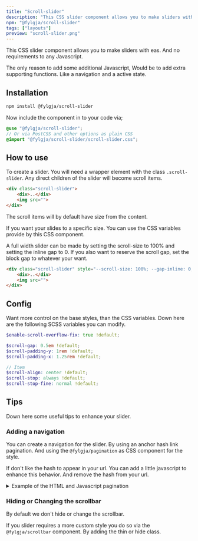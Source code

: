 ```yaml
---
title: "Scroll-slider"
description: "This CSS slider component allows you to make sliders with eas. And no requirements to any Javascript"
npm: "@fylgja/scroll-slider"
tags: ["layouts"]
preview: "scroll-slider.png"
---
```


This CSS slider component allows you to make sliders with eas.
And no requirements to any Javascript.

The only reason to add some additional Javascript,
Would be to add extra supporting functions.
Like a navigation and a active state.

## Installation

```bash
npm install @fylgja/scroll-slider
```

Now include the component in to your code via;

```scss
@use "@fylgja/scroll-slider";
// Or via PostCSS and other options as plain CSS
@import "@fylgja/scroll-slider/scroll-slider.css";
```

## How to use

To create a slider.
You will need a wrapper element with the class `.scroll-slider`.
Any direct children of the slider will become scroll items.

```html
<div class="scroll-slider">
    <div>..</div>
    <img src="">
</div>
```

The scroll items will by default have size from the content.

If you want your slides to a specific size.
You can use the CSS variables provide by this CSS component.

A full width slider can be made by setting the scroll-size to 100%
and setting the inline gap to 0.
If you also want to reserve the scroll gap, set the block gap to whatever your want.

```html
<div class="scroll-slider" style="--scroll-size: 100%; --gap-inline: 0;">
    <div>..</div>
    <img src="">
</div>
```

## Config

Want more control on the base styles, than the CSS variables.
Down here are the following SCSS variables you can modify.

```scss
$enable-scroll-overflow-fix: true !default;

$scroll-gap: 0.5em !default;
$scroll-padding-y: 1rem !default;
$scroll-padding-x: 1.25rem !default;

// Item
$scroll-align: center !default;
$scroll-stop: always !default;
$scroll-stop-fine: normal !default;
```

## Tips

Down here some useful tips to enhance your slider.

### Adding a navigation

You can create a navigation for the slider.
By using an anchor hash link pagination.
And using the `@fylgja/pagination` as CSS component for the style.

If don't like the hash to appear in your url.
You can add a little javascript to enhance this behavior.
And remove the hash from your url.

<details class="faq-panel"><summary>Example of the HTML and Javascript pagination</summary>

```html
<div class="scroll-slider">
    <div id="scroll-item-1">..</div>
    <div id="scroll-item-2">..</div>
</div>
<div class="pagination my-1" aria-label="pagination">
    <a href="#scroll-item-1" class="pagination-link" onclick="scrollToElement()">
        <span><span class="aria-hidden">Go to slide </span>1</span>
    </a>
    <a href="#scroll-item-2" class="pagination-link" onclick="scrollToElement()">
        <span><span class="aria-hidden">Go to slide </span>2</span>
    </a>
</div>
<script>
    const scrollToElement = () => {
        const id = event.target.attributes.href.value.split("#")[1];
        event.preventDefault();
        document.getElementById(id).scrollIntoView();
    }
</script>
```

_An event listener would have been better. But this is just sample 😉_

</details>

### Hiding or Changing the scrollbar

By default we don't hide or change the scrollbar.

If you slider requires a more custom style you do so via the `@fylgja/scrollbar` component.
By adding the thin or hide class.

